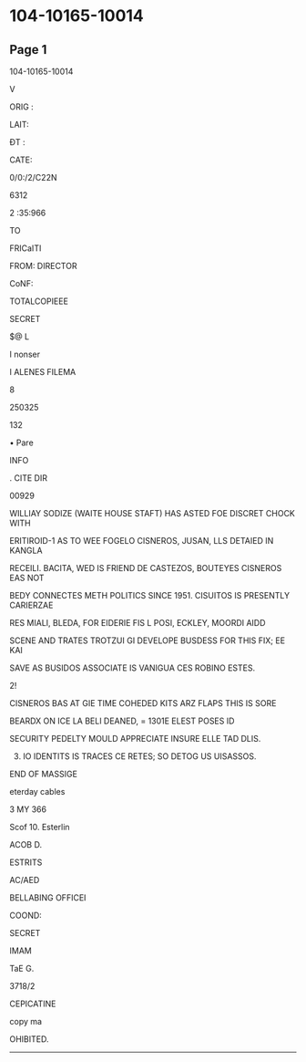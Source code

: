 # 104-10165-10014

## Page 1

104-10165-10014

V

ORIG :

LAIT:

ĐT :

CATE:

0/0:/2/C22N

6312

2 :35:966

TO

FRICaITI

FROM: DIRECTOR

CoNF:

TOTALCOPIEEE

SECRET

$@ L

I nonser

I ALENES FILEMA

8

250325

132

• Pare

INFO

. CITE DIR

00929

WILLIAY SODIZE (WAITE HOUSE STAFT) HAS ASTED FOE DISCRET CHOCK WITH

ERITIROID-1 AS TO WEE FOGELO CISNEROS, JUSAN, LLS DETAIED IN KANGLA

RECEILI. BACITA, WED IS FRIEND DE CASTEZOS, BOUTEYES CISNEROS EAS NOT

BEDY CONNECTES METH POLITICS SINCE 1951. CISUITOS IS PRESENTLY CARIERZAE

RES MIALI, BLEDA, FOR EIDERIE FIS L POSI, ECKLEY, MOORDI AIDD

SCENE AND TRATES TROTZUI GI DEVELOPE BUSDESS FOR THIS FIX; EE KAI

SAVE AS BUSIDOS ASSOCIATE IS VANIGUA CES ROBINO ESTES.

2!

CISNEROS BAS AT GIE TIME COHEDED KITS ARZ FLAPS THIS IS SORE

BEARDX ON ICE LA BELI DEANED, = 1301E ELEST POSES ID

SECURITY PEDELTY MOULD APPRECIATE INSURE ELLE TAD DLIS.

3. IO IDENTITS IS TRACES CE RETES; SO DETOG US UISASSOS.

END OF MASSIGE

eterday cables

3 MY 366

Scof 10. Esterlin

ACOB D.

ESTRITS

AC/AED

BELLABING OFFICEI

COOND:

SECRET

IMAM

TaE G.

3718/2

CEPICATINE

copy ma

OHIBITED.

---

